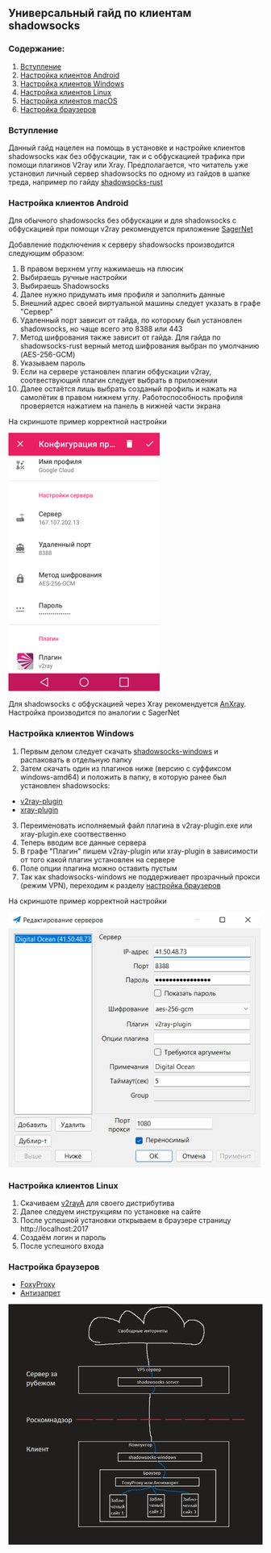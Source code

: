 ## Универсальный гайд по клиентам shadowsocks

### Содержание:
1. [Вступление](ss-clients.md#вступление)
2. [Настройка клиентов Android](ss-clients.md#настройка-клиентов-android)
3. [Настройка клиентов Windows](ss-clients.md#настройка-клиентов-windows)
4. [Настройка клиентов Linux](ss-clients.md#настройка-клиентов-linux)
5. [Настройка клиентов macOS](ss-clients.md#настройка-клиентов-macos)
6. [Настройка браузеров](ss-clients.md#настройка-браузеров)

### Вступление

Данный гайд нацелен на помощь в установке и настройке клиентов shadowsocks как без обфускации, так и с обфускацией трафика при помощи плагинов V2ray или Xray. Предполагается, что читатель уже установил личный сервер shadowsocks по одному из гайдов в шапке треда, например по гайду [shadowsocks-rust](docker-ss-v2ray.md)


### Настройка клиентов Android
Для обычного shadowsocks без обфускации и для shadowsocks с обфускацией при помощи v2ray рекомендуется приложение [SagerNet](https://f-droid.org/packages/io.nekohasekai.sagernet/)

Добавление подключения к серверу shadowsocks производится следующим образом:
1. В правом верхнем углу нажимаешь на плюсик
2. Выбираешь ручные настройки
3. Выбираешь Shadowsocks
4. Далее нужно придумать имя профиля и заполнить данные
5. Внешний адрес своей виртуальной машины следует указать в графе "Сервер"
6. Удаленный порт зависит от гайда, по которому был установлен shadowsocks, но чаще всего это 8388 или 443
7. Метод шифрования также зависит от гайда. Для гайда по shadowsocks-rust верный метод шифрования выбран по умолчанию (AES-256-GCM)
8. Указываем пароль
9. Если на сервере установлен плагин обфускации v2ray, соотвествующий плагин следует выбрать в приложении
10. Далее остаётся лишь выбрать созданый профиль и нажать на самолётик в правом нижнем углу. Работоспособность профиля проверяется нажатием на панель в нижней части экрана
    
На скриншоте пример корректной настройки

<img src="../img/ss-clients/SagerNet.png" alt="Скриншот SagerNet" width="300"/>

Для shadowsocks с обфускацией через Xray рекомендуется [AnXray](https://f-droid.org/packages/io.nekohasekai.anXray/). Настройка производится по аналогии с SagerNet

### Настройка клиентов Windows
1. Первым делом следует скачать [shadowsocks-windows](https://github.com/shadowsocks/shadowsocks-windows/releases/latest) и распаковать в отдельную папку
2. Затем скачать один из плагинов ниже (версию с суффиксом windows-amd64) и положить в папку, в которую ранее был установлен shadowsocks:
+ [v2ray-plugin](https://github.com/shadowsocks/v2ray-plugin/releases/latest)
+ [xray-plugin](https://github.com/teddysun/xray-plugin/releases/latest)
3. Переименовать исполняемый файл плагина в v2ray-plugin.exe или xray-plugin.exe соотвественно
4. Теперь вводим все данные сервера
5. В графе "Плагин" пишем v2ray-plugin или xray-plugin в зависимости от того какой плагин установлен на сервере
6. Поле опции плагина можно оставить пустым
7. Так как shadowsocks-windows не поддерживает прозрачный прокси (режим VPN), переходим к разделу [настройка браузеров](ss-clients.md#настройка-браузеров)

На скриншоте пример корректной настройки

<img src="../img/ss-clients/shadowsocks-windows.png" alt="Скриншот shadowsocks-windows" width="500"/>

### Настройка клиентов Linux
1. Скачиваем [v2rayA](https://v2raya.org/en/docs/prologue/installation/) для своего дистрибутива
2. Далее следуем инструкциям по установке на сайте
3. После успешной установки открываем в браузере страницу http://localhost:2017
4. Создаём логин и пароль
5. После успешного входа 

<!--
### Настройка клиентов macOS
+ [clashX](https://github.com/yichengchen/clashX/releases/latest)
+ [V2RayXS](https://github.com/tzmax/V2RayXS/releases/latest)
-->

### Настройка браузеров
+ [FoxyProxy](https://getfoxyproxy.org/downloads/#proxypanel)
+ [Антизапрет](https://antizapret.prostovpn.org/)
  
<img src="../img/ss-clients/diagram.png" alt="Архитектура обхода блокировок через shadowsocks"/>